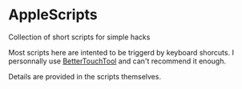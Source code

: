 # AppleScripts
Collection of short scripts for simple hacks

Most scripts here are intented to be triggerd by keyboard shorcuts.
I personnally use [BetterTouchTool](https://boastr.net) and can't recommend it enough.

Details are provided in the scripts themselves.
